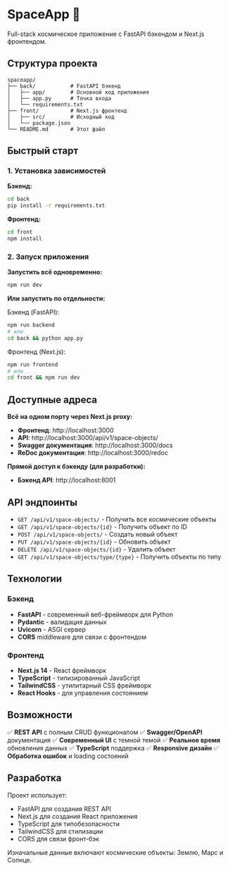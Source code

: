 # SpaceApp 🚀

Full-stack космическое приложение с FastAPI бэкендом и Next.js фронтендом.

## Структура проекта

```
spaceapp/
├── back/           # FastAPI бэкенд
│   ├── app/        # Основной код приложения
│   ├── app.py      # Точка входа
│   └── requirements.txt
├── front/          # Next.js фронтенд
│   ├── src/        # Исходный код
│   └── package.json
└── README.md       # Этот файл
```

## Быстрый старт

### 1. Установка зависимостей

**Бэкенд:**
```bash
cd back
pip install -r requirements.txt
```

**Фронтенд:**
```bash
cd front
npm install
```

### 2. Запуск приложения

**Запустить всё одновременно:**
```bash
npm run dev
```

**Или запустить по отдельности:**

Бэкенд (FastAPI):
```bash
npm run backend
# или
cd back && python app.py
```

Фронтенд (Next.js):
```bash
npm run frontend
# или
cd front && npm run dev
```

## Доступные адреса

**Всё на одном порту через Next.js proxy:**
- **Фронтенд**: http://localhost:3000
- **API**: http://localhost:3000/api/v1/space-objects/
- **Swagger документация**: http://localhost:3000/docs
- **ReDoc документация**: http://localhost:3000/redoc

**Прямой доступ к бэкенду (для разработки):**
- **Бэкенд API**: http://localhost:8001

## API эндпоинты

- `GET /api/v1/space-objects/` - Получить все космические объекты
- `GET /api/v1/space-objects/{id}` - Получить объект по ID
- `POST /api/v1/space-objects/` - Создать новый объект
- `PUT /api/v1/space-objects/{id}` - Обновить объект
- `DELETE /api/v1/space-objects/{id}` - Удалить объект
- `GET /api/v1/space-objects/type/{type}` - Получить объекты по типу

## Технологии

### Бэкенд
- **FastAPI** - современный веб-фреймворк для Python
- **Pydantic** - валидация данных
- **Uvicorn** - ASGI сервер
- **CORS** middleware для связи с фронтендом

### Фронтенд
- **Next.js 14** - React фреймворк
- **TypeScript** - типизированный JavaScript
- **TailwindCSS** - утилитарный CSS фреймворк
- **React Hooks** - для управления состоянием

## Возможности

✅ **REST API** с полным CRUD функционалом
✅ **Swagger/OpenAPI** документация
✅ **Современный UI** с темной темой
✅ **Реальное время** обновления данных
✅ **TypeScript** поддержка
✅ **Responsive дизайн**
✅ **Обработка ошибок** и loading состояний

## Разработка

Проект использует:
- FastAPI для создания REST API
- Next.js для создания React приложения
- TypeScript для типобезопасности
- TailwindCSS для стилизации
- CORS для связи фронт-бэк

Изначальные данные включают космические объекты: Землю, Марс и Солнце.